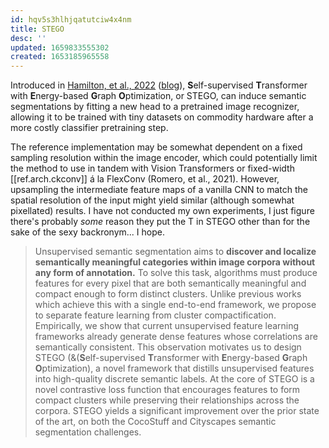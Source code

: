 ```yaml
---
id: hqv5s3hlhjqatutciw4x4nm
title: STEGO
desc: ''
updated: 1659833555302
created: 1653185965558
---
```

Introduced in [Hamilton, et al., 2022][paper] ([blog]), **S**elf-supervised **T**ransformer with **E**nergy-based **G**raph **O**ptimization, or STEGO, can induce semantic segmentations by fitting a new head to a pretrained image recognizer, allowing it to be trained with tiny datasets on commodity hardware after a more costly classifier pretraining step. 

The reference implementation may be somewhat dependent on a fixed sampling resolution within the image encoder, which could potentially limit the method to use in tandem with Vision Transformers or fixed-width [[ref.arch.ckconv]] á la FlexConv (Romero, et al., 2021). However, upsampling the intermediate feature maps of a vanilla CNN to match the spatial resolution of the input might yield similar (although somewhat pixellated) results. I have not conducted my own experiments, I just figure there's probably _some_ reason they put the T in STEGO other than for the sake of the sexy backronym... I hope. 

> Unsupervised semantic segmentation aims to **discover and localize semantically meaningful categories within image corpora without any form of annotation.** To solve this task, algorithms must produce features for every pixel that are both semantically meaningful and compact enough to form distinct clusters. Unlike previous works which achieve this with a single end-to-end framework, we propose to separate feature learning from cluster compactification. Empirically, we show that current unsupervised feature learning frameworks already generate dense features whose correlations are semantically consistent. This observation motivates us to design STEGO (&(**S**elf-supervised **T**ransformer with **E**nergy-based **G**raph **O**ptimization), a novel framework that distills unsupervised features into high-quality discrete semantic labels. At the core of STEGO is a novel contrastive loss function that encourages features to form compact clusters while preserving their relationships across the corpora. STEGO yields a significant improvement over the prior state of the art, on both the CocoStuff and Cityscapes semantic segmentation challenges.

[blog]: https://wpthemeblog.com/mit-team-introduces-stego-an-algorithm-that-can-jointly-detect-and-segment-things-down-to-the-last-pixel-without-any-human/
[paper]: https://arxiv.org/abs/2203.08414